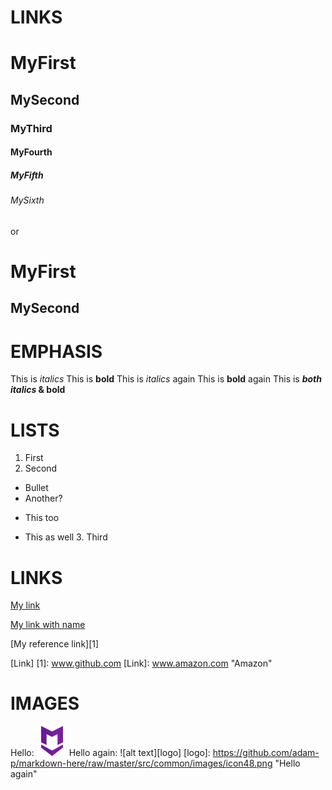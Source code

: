 **LINKS**
===

# MyFirst
## MySecond
### MyThird
#### MyFourth
##### MyFifth
###### MySixth

or

MyFirst
===
MySecond
---


**EMPHASIS**
===

This is *italics*
This is **bold**
This is _italics_ again
This is __bold__ again
This is __*both* _italics_ & **bold**__


**LISTS**
===

1. First
2. Second
  * Bullet
* Another?
+ This too
- This as well
  3. Third


**LINKS**
===

[My link](www.google.com)


[My link with name](www.google.com "MyName")


[My reference link][1]


[Link]
[1]: www.github.com
[Link]: www.amazon.com "Amazon"


**IMAGES**
===
Hello:
![alt image](https://github.com/adam-p/markdown-here/raw/master/src/common/images/icon48.png "Hello")
   Hello again:
![alt text][logo]
[logo]: https://github.com/adam-p/markdown-here/raw/master/src/common/images/icon48.png "Hello again"
